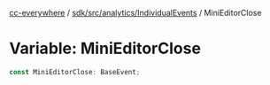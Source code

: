 [cc-everywhere](../../../../../index.md) / [sdk/src/analytics/IndividualEvents](../index.md) / MiniEditorClose

# Variable: MiniEditorClose

```ts
const MiniEditorClose: BaseEvent;
```
